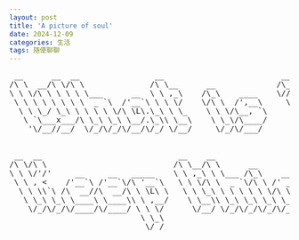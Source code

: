 ```yaml
---
layout: post
title: 'A picture of soul'
date: 2024-12-09
categories: 生活
tags: 随便聊聊
---
```


<pre>
 __      __  __                __                         ___                             
/\ \  __/\ \/\ \              /\ \__      __             /\_ \                            
\ \ \/\ \ \ \ \ \___      __  \ \ ,_\    /\_\    ____    \//\ \     ___   __  __     __   
 \ \ \ \ \ \ \ \  _ `\  /'__`\ \ \ \/    \/\ \  /',__\     \ \ \   / __`\/\ \/\ \  /'__`\ 
  \ \ \_/ \_\ \ \ \ \ \/\ \L\.\_\ \ \_    \ \ \/\__, `\     \_\ \_/\ \L\ \ \ \_/ |/\  __/ 
   \ `\___x___/\ \_\ \_\ \__/.\_\\ \__\    \ \_\/\____/     /\____\ \____/\ \___/ \ \____\
    '\/__//__/  \/_/\/_/\/__/\/_/ \/__/     \/_/\/___/      \/____/\/___/  \/__/   \/____/
                                                                                          
                                                                                        
 __  __                             __    __                  __                              
/\ \/\ \                           /\ \__/\ \      __        /\ \      __                     
\ \ \/'/'     __     __   _____    \ \ ,_\ \ \___ /\_\    ___\ \ \/'\ /\_\    ___      __     
 \ \ , <    /'__`\ /'__`\/\ '__`\   \ \ \/\ \  _ `\/\ \ /' _ `\ \ , < \/\ \ /' _ `\  /'_ `\   
  \ \ \\`\ /\  __//\  __/\ \ \L\ \   \ \ \_\ \ \ \ \ \ \/\ \/\ \ \ \\`\\ \ \/\ \/\ \/\ \L\ \  
   \ \_\ \_\ \____\ \____\\ \ ,__/    \ \__\\ \_\ \_\ \_\ \_\ \_\ \_\ \_\ \_\ \_\ \_\ \____ \ 
    \/_/\/_/\/____/\/____/ \ \ \/      \/__/ \/_/\/_/\/_/\/_/\/_/\/_/\/_/\/_/\/_/\/_/\/___L\ \
                            \ \_\                                                      /\____/
                             \/_/                                                      \_/__/ 
</pre>